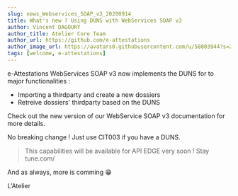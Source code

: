 ```yaml
---
slug: news_Webservices_SOAP_v3_20200914
title: What's new ? Using DUNS with WebServices SOAP v3
author: Vincent DAGOURY
author_title: Atelier Core Team
author_url: https://github.com/e-attestations
author_image_url: https://avatars0.githubusercontent.com/u/58803944?s=200&v=4
tags: [welcome, e-attestations]
---
```


e-Attestations WebServices SOAP v3 now implements the DUNS for to major functionalities :

- Importing a thirdparty and create a new dossiers
- Retreive dossiers' thirdparty based on the DUNS

Check out the new version of our WebService SOAP v3 documentation for more details.

No breaking change ! Just use CIT003 if you have a DUNS.

> This capabilities will be available for API EDGE very soon ! Stay tune.com/

And as always, more is comming 😁

L'Atelier

